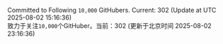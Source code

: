 Committed to Following `10,000` GitHubers. Current: <!-- FOLLOWING_COUNT -->302<!-- FOLLOWING_COUNT --> (Update at UTC <!-- LAST_UPDATED -->2025-08-02 15:16:36<!-- LAST_UPDATED -->)<br>
致力于关注`10,000`个GitHuber。当前：<!-- FOLLOWING_COUNT -->302<!-- FOLLOWING_COUNT --> (更新于北京时间 <!-- LAST_UPDATED_CST -->2025-08-02 23:16:36<!-- LAST_UPDATED_CST -->)
